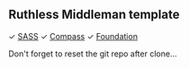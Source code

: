 ## Ruthless Middleman template

✓ [SASS](http://sass-lang.com/)
✓ [Compass](http://compass-style.org/)
✓ [Foundation](http://foundation.zurb.com/)

Don't forget to reset the git repo after clone...

